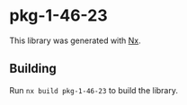 # pkg-1-46-23

This library was generated with [Nx](https://nx.dev).

## Building

Run `nx build pkg-1-46-23` to build the library.
